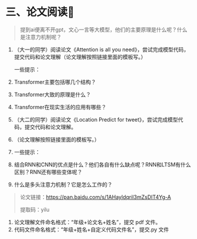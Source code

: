 # 三、论文阅读🙌

> 提到ai便离不开gpt，文心一言等大模型，他们的主要原理是什么呢？什么是注意力机制呢？

1. （大一的同学）阅读论文《Attention is all you need》，尝试完成模型代码，提交代码和论文理解（论文理解按照链接里面的模板写。）
  
   一些提示：

2. Transformer主要包括哪几个结构？

3. Transformer大致的原理是什么？

4. Transformer在现实生活的应用有哪些？

5. （大二的同学）阅读论文《Location Predict for tweet》，尝试完成模型代码，提交代码和论文理解。
  
6. （论文理解按照链接里面的模板写。）

7. 一些提示：

8. 结合RNN和CNN的优点是什么？他们各自有什么缺点呢？RNN和LTSM有什么区别？RNN还有哪些变体呢？

9. 什么是多头注意力机制？它是怎么工作的？

> 论文链接：<https://pan.baidu.com/s/1AHayldqriI3mZsDIT4Yg-A>
>
> 提取码：yilu

1. 论文理解文件命名格式：“年级+论文名+姓名”，提交 pdf 文件。
2. 代码文件命名格式：“年级+姓名+自定义代码文件名”，提交.py 文件
